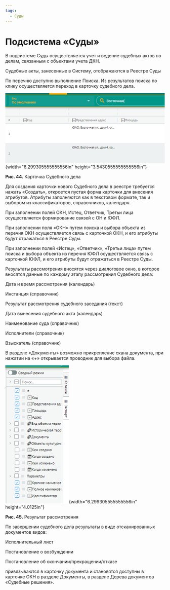 ```yaml
---
tags:
  - Суды
---
```

Подсистема «Суды»
=================

В подсистеме Суды осуществляется учет и ведение судебных актов по делам,
связанным с объектами учета ДКН.

Судебные акты, занесенные в Систему, отображаются в Реестре Суды

По перечню доступно выполнение Поиска. Из результатов поиска по клику
осуществляется переход в карточку судебного дела.

![](../images/media/image1.png){width="6.299305555555556in"
height="3.5430555555555556in"}

**Рис. 44.** Карточка Судебного дела

Для создания карточки нового Судебного дела в реестре требуется нажать
«Создать», откроется пустая форма карточки для внесения атрибутов.
Атрибуты заполняются как в текстовом формате, так и выбором из
классификаторов, справочников, календаря.

При заполнении полей ОКН, Истец, Ответчик, Третьи лица осуществляется
формирование связей с ОН и ЮФЛ.

При заполнении поля «ОКН» путем поиска и выбора объекта из перечня ОКН
осуществляется связь с карточкой ОКН, и его атрибуты будут отражаться в
Реестре Суды.

При заполнении полей «Истец», «Ответчик», «Третьи лица» путем поиска и
выбора объекта из перечня ЮФЛ осуществляется связь с карточкой ЮФЛ, и
его атрибуты будут отражаться в Реестре Суды.

Результаты рассмотрения вносятся через диалоговое окно, в которое
вносятся данные по каждому этапу рассмотрения Судебного дела:

Дата и время рассмотрения (календарь)

Инстанция (справочник)

Результат рассмотрения судебного заседания (текст)

Дата вынесения судебного акта (календарь)

Наименование суда (справочник)

Исполнители (справочник)

Взыскатель (справочник)

В разделе «Документы» возможно прикрепление скана документа, при нажатии
на «+» открывается проводник для выбора файла.

![](../images/media/image2.png){width="6.299305555555556in"
height="4.0125in"}

**Рис. 45.** Результат рассмотрения

По завершении судебного дела результаты в виде отсканированных
документов видов:

Исполнительный лист

Постановление о возбуждении

Постановление об окончании/прекращении/отказе

привязываются в карточку документа и становятся доступны в карточке ОКН
в разделе Документы, в разделе Дерева документов «Судебные решения».

